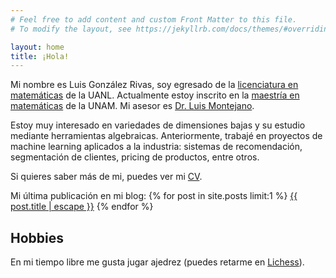 ```yaml
---
# Feel free to add content and custom Front Matter to this file.
# To modify the layout, see https://jekyllrb.com/docs/themes/#overriding-theme-defaults

layout: home
title: ¡Hola!
---
```


Mi nombre es Luis González Rivas, soy egresado de la [licenciatura en matemáticas](http://www.fcfm.uanl.mx/es/Matematicas) de la UANL. Actualmente estoy inscrito en la [maestría en matemáticas](http://www.posgrado.unam.mx/matematicas/es/inicio) de la UNAM. Mi asesor es [Dr. Luis Montejano](https://www.matem.unam.mx/fsd/luis). 

Estoy muy interesado en variedades de dimensiones bajas y su estudio mediante herramientas algebraicas. Anteriormente, trabajé en proyectos de machine learning aplicados a la industria: sistemas de recomendación, segmentación de clientes, pricing de productos, entre otros.

Si quieres saber más de mi, puedes ver mi [CV](https://github.com/luisgrivas/cv/blob/master/luisgrivas-cv.pdf).

Mi última publicación en mi blog: {% for post in site.posts limit:1 %}  <a href="{{post.url | relative_url }}">{{ post.title | escape }}</a> {% endfor %}


## Hobbies

En mi tiempo libre me gusta jugar ajedrez (puedes retarme en [Lichess](https://lichess.org/@/lfgr)).
